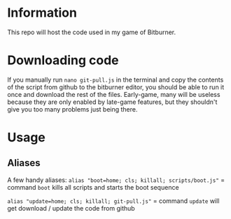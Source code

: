 # Information
This repo will host the code used in my game of Bitburner.

# Downloading code
If you manually run `nano git-pull.js` in the terminal and copy the contents of the script from github to the bitburner editor, you should be able to run it once and download the rest of the files. 
Early-game, many will be useless because they are only enabled by late-game features, but they shouldn't give you too many problems just being there.

# Usage
## Aliases
A few handy aliases:
`alias "boot=home; cls; killall; scripts/boot.js"` = command `boot` kills all scripts and starts the boot sequence

`alias "update=home; cls; killall; git-pull.js"` = command `update` will get download / update the code from github

